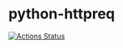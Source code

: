 # python-httpreq
[![Actions Status](https://github.com/cjineson/python-httpreq/workflows/pythonapp/badge.svg)](https://github.com/cjineson/python-httpreq/actions)
